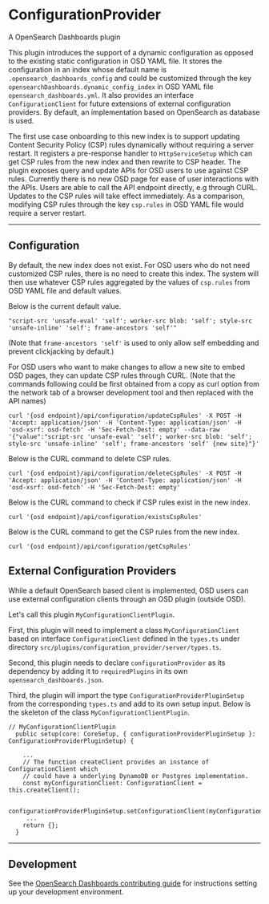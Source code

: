 # ConfigurationProvider

A OpenSearch Dashboards plugin

This plugin introduces the support of a dynamic configuration as opposed to the existing static configuration in OSD YAML file. It stores the configuration in an index whose default name is `.opensearch_dashboards_config` and could be customized through the key `opensearchDashboards.dynamic_config_index` in OSD YAML file `opensearch_dashboards.yml`. It also provides an interface `ConfigurationClient` for future extensions of external configuration providers. By default, an implementation based on OpenSearch as database is used.

The first use case onboarding to this new index is to support updating Content Security Policy (CSP) rules dynamically without requiring a server restart. It registers a pre-response handler to `HttpServiceSetup` which can get CSP rules from the new index and then rewrite to CSP header. The plugin exposes query and update APIs for OSD users to use against CSP rules. Currently there is no new OSD page for ease of user interactions with the APIs. Users are able to call the API endpoint directly, e.g through CURL. Updates to the CSP rules will take effect immediately. As a comparison, modifying CSP rules through the key `csp.rules` in OSD YAML file would require a server restart.

---

## Configuration

By default, the new index does not exist. For OSD users who do not need customized CSP rules, there is no need to create this index. The system will then use whatever CSP rules aggregated by the values of `csp.rules` from OSD YAML file and default values.

Below is the current default value.

```
"script-src 'unsafe-eval' 'self'; worker-src blob: 'self'; style-src 'unsafe-inline' 'self'; frame-ancestors 'self'"
```
(Note that `frame-ancestors 'self'` is used to only allow self embedding and prevent clickjacking by default.)

For OSD users who want to make changes to allow a new site to embed OSD pages, they can update CSP rules through CURL.
(Note that the commands following could be first obtained from a copy as curl option from the network tab of a browser development tool and then replaced with the API names)

```
curl '{osd endpoint}/api/configuration/updateCspRules' -X POST -H 'Accept: application/json' -H 'Content-Type: application/json' -H 'osd-xsrf: osd-fetch' -H 'Sec-Fetch-Dest: empty' --data-raw '{"value":"script-src 'unsafe-eval' 'self'; worker-src blob: 'self'; style-src 'unsafe-inline' 'self'; frame-ancestors 'self' {new site}"}'

```

Below is the CURL command to delete CSP rules.

```
curl '{osd endpoint}/api/configuration/deleteCspRules' -X POST -H 'Accept: application/json' -H 'Content-Type: application/json' -H 'osd-xsrf: osd-fetch' -H 'Sec-Fetch-Dest: empty'

```

Below is the CURL command to check if CSP rules exist in the new index.

```
curl '{osd endpoint}/api/configuration/existsCspRules'
```

Below is the CURL command to get the CSP rules from the new index.

```
curl '{osd endpoint}/api/configuration/getCspRules'

```

## External Configuration Providers
While a default OpenSearch based client is implemented, OSD users can use external configuration clients through an OSD plugin (outside OSD).

Let's call this plugin `MyConfigurationClientPlugin`.

First, this plugin will need to implement a class `MyConfigurationClient` based on interface `ConfigurationClient` defined in the `types.ts` under directory `src/plugins/configuration_provider/server/types.ts`.

Second, this plugin needs to declare `configurationProvider` as its dependency by adding it to `requiredPlugins` in its own `opensearch_dashboards.json`.

Third, the plugin will import the type `ConfigurationProviderPluginSetup` from the corresponding `types.ts` and add to its own setup input. Below is the skeleton of the class `MyConfigurationClientPlugin`.

```
// MyConfigurationClientPlugin
  public setup(core: CoreSetup, { configurationProviderPluginSetup }: ConfigurationProviderPluginSetup) {

    ...
    // The function createClient provides an instance of ConfigurationClient which
    // could have a underlying DynamoDB or Postgres implementation.
    const myConfigurationClient: ConfigurationClient = this.createClient();

    configurationProviderPluginSetup.setConfigurationClient(myConfigurationClient);
     ...
    return {};
  }

```

---
## Development

See the [OpenSearch Dashboards contributing
guide](https://github.com/opensearch-project/OpenSearch-Dashboards/blob/main/CONTRIBUTING.md) for instructions
setting up your development environment.
